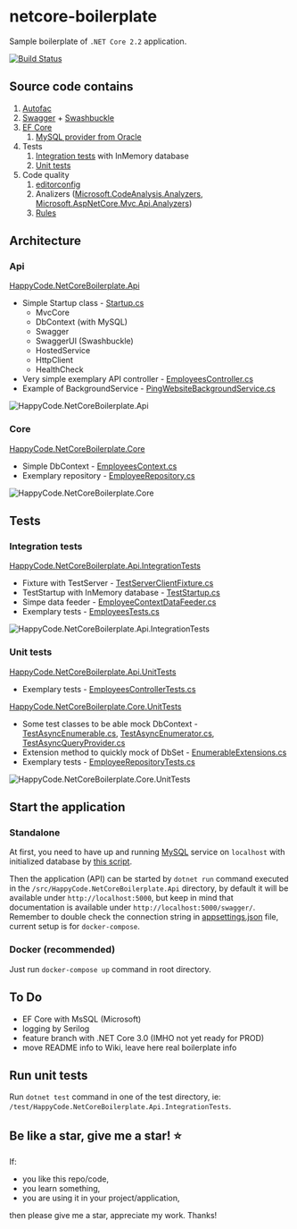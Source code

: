 # netcore-boilerplate

Sample boilerplate of `.NET Core 2.2` application.

[![Build Status](https://travis-ci.com/lkurzyniec/netcore-boilerplate.svg?branch=master)](https://travis-ci.com/lkurzyniec/netcore-boilerplate)

## Source code contains

1. [Autofac](https://autofac.org/)
1. [Swagger](https://swagger.io/) + [Swashbuckle](https://github.com/domaindrivendev/Swashbuckle)
1. [EF Core](https://docs.microsoft.com/ef/)
    1. [MySQL provider from Oracle](https://dev.mysql.com/doc/connector-net/en/connector-net-entityframework-core.html)
1. Tests
    1. [Integration tests](test/HappyCode.NetCoreBoilerplate.Api.IntegrationTests/EmployeesTests.cs) with InMemory database
    1. [Unit tests](test/HappyCode.NetCoreBoilerplate.Api.UnitTests/Controllers/EmployeesControllerTests.cs)
1. Code quality
    1. [editorconfig](.editorconfig)
    1. Analizers ([Microsoft.CodeAnalysis.Analyzers](https://github.com/dotnet/roslyn-analyzers), [Microsoft.AspNetCore.Mvc.Api.Analyzers](https://github.com/aspnet/AspNetCore/tree/master/src/Analyzers))
    1. [Rules](HappyCode.NetCoreBoilerplate.ruleset)

## Architecture

### Api

[HappyCode.NetCoreBoilerplate.Api](src/HappyCode.NetCoreBoilerplate.Api)

* Simple Startup class - [Startup.cs](src/HappyCode.NetCoreBoilerplate.Api/Startup.cs)
  * MvcCore
  * DbContext (with MySQL)
  * Swagger
  * SwaggerUI (Swashbuckle)
  * HostedService
  * HttpClient
  * HealthCheck
* Very simple exemplary API controller - [EmployeesController.cs](src/HappyCode.NetCoreBoilerplate.Api/Controllers/EmployeesController.cs)
* Example of BackgroundService - [PingWebsiteBackgroundService.cs](src/HappyCode.NetCoreBoilerplate.Api/BackgroundServices/PingWebsiteBackgroundService.cs)

![HappyCode.NetCoreBoilerplate.Api](https://kurzyniec.pl/wp-content/uploads/2019/10/netcore-boilerplate-api.png "HappyCode.NetCoreBoilerplate.Api")

### Core

[HappyCode.NetCoreBoilerplate.Core](src/HappyCode.NetCoreBoilerplate.Core)

* Simple DbContext - [EmployeesContext.cs](src/HappyCode.NetCoreBoilerplate.Core/EmployeesContext.cs)
* Exemplary repository - [EmployeeRepository.cs](src/HappyCode.NetCoreBoilerplate.Core/Repositories/EmployeeRepository.cs)

![HappyCode.NetCoreBoilerplate.Core](https://kurzyniec.pl/wp-content/uploads/2019/10/netcore-boilerplate-core.png "HappyCode.NetCoreBoilerplate.Core")

## Tests

### Integration tests

[HappyCode.NetCoreBoilerplate.Api.IntegrationTests](test/HappyCode.NetCoreBoilerplate.Api.IntegrationTests)

* Fixture with TestServer - [TestServerClientFixture.cs](test/HappyCode.NetCoreBoilerplate.Api.IntegrationTests/Infrastructure/TestServerClientFixture.cs)
* TestStartup with InMemory database - [TestStartup.cs](test/HappyCode.NetCoreBoilerplate.Api.IntegrationTests/Infrastructure/TestStartup.cs)
* Simpe data feeder - [EmployeeContextDataFeeder.cs](test/HappyCode.NetCoreBoilerplate.Api.IntegrationTests/Infrastructure/EmployeeContextDataFeeder.cs)
* Exemplary tests - [EmployeesTests.cs](test/HappyCode.NetCoreBoilerplate.Api.IntegrationTests/EmployeesTests.cs)

![HappyCode.NetCoreBoilerplate.Api.IntegrationTests](https://kurzyniec.pl/wp-content/uploads/2019/10/netcore-boilerplate-itests.png "HappyCode.NetCoreBoilerplate.Api.IntegrationTests")

### Unit tests

[HappyCode.NetCoreBoilerplate.Api.UnitTests](test/HappyCode.NetCoreBoilerplate.Api.UnitTests)

* Exemplary tests - [EmployeesControllerTests.cs](test/HappyCode.NetCoreBoilerplate.Api.UnitTests/Controllers/EmployeesControllerTests.cs)

[HappyCode.NetCoreBoilerplate.Core.UnitTests](test/HappyCode.NetCoreBoilerplate.Core.UnitTests)

* Some test classes to be able mock DbContext - [TestAsyncEnumerable.cs](test/HappyCode.NetCoreBoilerplate.Core.UnitTests/Infrastructure/TestAsyncEnumerable.cs), [TestAsyncEnumerator.cs](test/HappyCode.NetCoreBoilerplate.Core.UnitTests/Infrastructure/TestAsyncEnumerator.cs), [TestAsyncQueryProvider.cs](test/HappyCode.NetCoreBoilerplate.Core.UnitTests/Infrastructure/TestAsyncQueryProvider.cs)
* Extension method to quickly mock of DbSet - [EnumerableExtensions.cs](test/HappyCode.NetCoreBoilerplate.Core.UnitTests/Infrastructure/EnumerableExtensions.cs)
* Exemplary tests - [EmployeeRepositoryTests.cs](test/HappyCode.NetCoreBoilerplate.Core.UnitTests/Repositories/EmployeeRepositoryTests.cs)

![HappyCode.NetCoreBoilerplate.Core.UnitTests](https://kurzyniec.pl/wp-content/uploads/2019/10/netcore-boilerplate-utests.png "HappyCode.NetCoreBoilerplate.Core.UnitTests")

## Start the application

### Standalone

At first, you need to have up and running [MySQL](https://www.mysql.com/downloads/) service on `localhost` with initialized database by [this script](db/mysql-employees.sql).

Then the application (API) can be started by `dotnet run` command executed in the `/src/HappyCode.NetCoreBoilerplate.Api` directory, by default it will be available under `http://localhost:5000`, but keep in mind that documentation is available under `http://localhost:5000/swagger/`. Remember to double check the connection string in [appsettings.json](src/HappyCode.NetCoreBoilerplate.Api/appsettings.json) file, current setup is for `docker-compose`.

### Docker (recommended)

Just run `docker-compose up` command in root directory.

## To Do

* EF Core with MsSQL (Microsoft)
* logging by Serilog
* feature branch with .NET Core 3.0 (IMHO not yet ready for PROD)
* move README info to Wiki, leave here real boilerplate info

## Run unit tests

Run `dotnet test` command in one of the test directory, ie: `/test/HappyCode.NetCoreBoilerplate.Api.IntegrationTests`.

## Be like a star, give me a star! :star:

If:

* you like this repo/code,
* you learn something,
* you are using it in your project/application,

then please give me a star, appreciate my work. Thanks!
